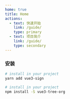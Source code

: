 ```yaml
---
home: true
title: Home
actions:
  - text: 快速开始
    link: /guide/
    type: primary
  - text: 项目简介
    link: /guide/
    type: secondary
---
```


### 安装

<CodeGroup>
  <CodeGroupItem title="YARN" active>

```bash
# install in your project
yarn add vue3-sign

```

  </CodeGroupItem>

  <CodeGroupItem title="NPM">
  
```bash
# install in your project
npm install -S vue3-tree-org

```

  </CodeGroupItem>
</CodeGroup>
